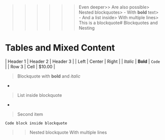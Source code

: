 > >> >>> Even deeper>> Are also possible> Nested blockquotes> - With **bold** text> - And a list inside> With multiple lines> This is a blockquote# Blockquotes and Nesting

# Tables and Mixed Content


| Header 1 | Header 2 | Header 3 |
| Left | Center | Right |
| *Italic* | **Bold** | `Code` |
| Row 3 | Cell | $10.00 |



> Blockquote with **bold** and *italic*

- 
> List inside blockquote
- 
> Second item

```
Code block inside blockquote
```



>> Nested blockquote
With multiple lines